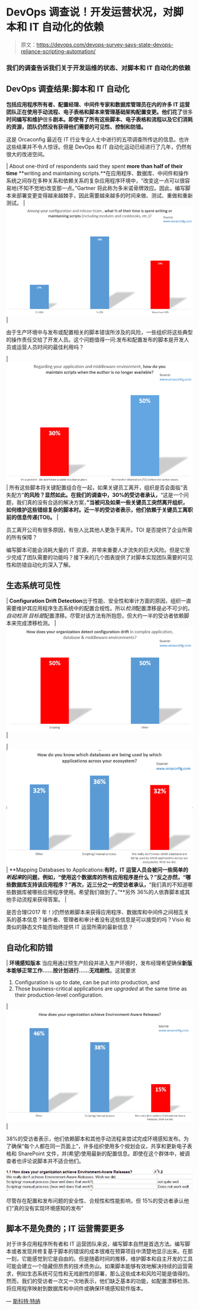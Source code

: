 # DevOps 调查说！开发运营状况，对脚本和 IT 自动化的依赖

> 原文：<https://devops.com/devops-survey-says-state-devops-reliance-scripting-automation/>

### 我们的调查告诉我们关于开发运维的状态、对脚本和 IT 自动化的依赖

## DevOps 调查结果:脚本和 IT 自动化

**包括应用程序所有者、配置经理、中间件专家和数据库管理员在内的许多 IT 运营团队正在使用手动流程、电子表格和脚本来管理基础架构配置变更。他们花了**很多**时间编写和维护**很多**剧本。即使有了所有这些脚本、电子表格和流程以及它们消耗的资源，团队仍然没有获得他们需要的可见性、控制和防错。**

这是 Orcaconfig 最近在 IT 行业专业人士中进行的五项调查所传达的信息。也许这些结果并不令人惊讶。但是 DevOps 和 IT 自动化运动已经进行了几年，仍然有很大的改进空间。

| About one-third of respondents said they spent **more than half of their time** **writing and maintaining scripts.**在应用程序、数据库、中间件和操作系统之间存在多种关系和依赖关系的复杂应用程序环境中，“改变这一点可以很容易地(不知不觉地)改变那一点。”Gartner 将此称为多米诺骨牌效应。因此，编写脚本来部署变更变得越来越棘手，因此需要越来越多的时间来做、测试、重做和重新测试。 | ![what_percentage_of_time_is_spent_writing_or_maintaining_scripts_-_survey_from_orcaconfig-com_2](img/dadf01abd1fd89dd12f861e688998918.png) |

由于生产环境中与发布或配置相关的脚本错误所涉及的风险，一些组织将这些典型的操作责任交给了开发人员。这个问题值得一问:发布和配置发布的脚本是开发人员或运营人员时间的最佳利用吗？

| ![how_do_you_maintain_scripts_when_the_author_is_no_longer_available_-_survey_from_orcaconfig-com_3](img/e71265423891424726a2bba40078d4d4.png) | 所有这些脚本将关键配置组合在一起，如果关键员工离开，组织是否会面临“丢失配方”**的风险？显然如此。在我们的调查中，30%的受访者承认，**“这是一个问题，我们真的没有合适的解决方案，**”当被问及如果一些关键员工突然离开组织，如何维护这些错综复杂的脚本时。近一半的受访者表示，他们依赖于关键员工离职前的信息传递(TOI)。** |

员工离开公司有很多原因，有些人比其他人更急于离开。TOI 是否提供了企业所需的所有保障？

编写脚本可能会消耗大量的 IT 资源，并带来重要人才流失的巨大风险。但是它至少完成了团队需要的功能吗？接下来的几个图表提供了对脚本实现团队需要的可见性和防错自动化的深入了解。

## 生态系统可见性

| **Configuration Drift Detection**出于性能、安全性和审计方面的原因，组织一直需要维护其应用程序生态系统中的配置合规性。所以*检测*配置漂移是必不可少的。*自动检测* *目标是*配置漂移。尽管对该方法有所抱怨，但大约一半的受访者依赖脚本来完成漂移检测。 | ![how_does_your_organization_detect_configuration_drift_in_complex_application_database_middleware_environements_-_survey_from_orcaconfig-com_2](img/6121ab0086176f0722830805024b42d1.png) |

| ![how_do_you_know_which_databases_are_being_used_by_which_applications_across_your_ecosystem_-_survey_from_orcaconfig_2](img/154e762be6f06053bd994b0057d56125.png) | **Mapping Databases to Applications:**有时，IT 运营人员会被问一些简单的*听起来*的问题，例如，“使用这个数据库的所有应用程序是什么？”反之亦然，“哪些数据库支持该应用程序？”再次，近三分之一的受访者承认，**“我们真的不知道哪些数据库被哪些应用程序使用。希望我们做到了。”**另外 36%的人依靠脚本或其他手动流程来获得答案。 |

是否合理(2017 年！)仍然依赖脚本来获得应用程序、数据库和中间件之间相互关系的基本信息？操作者、管理者和审计者没有这些信息是可以接受的吗？Visio 和类似的静态文件能否始终提供 IT 运营所需的最新信息？

## 自动化和防错

| **环境感知版本**
当应用通过预生产阶段并进入生产环境时，发布经理希望确保**新版本能够正常工作……按计划进行……无戏剧性**。这就要求

1.  Configuration is up to date, can be put into production, and
2.  Those business-critical applications are *upgraded* at the same time as their production-level configuration.

 | ![how_does_your_organization_achieve_environment_aware_releases_](img/afe2796d444b1d9d90f25edb1d11ecf5.png) |

38%的受访者表示，他们依赖脚本和其他手动流程来尝试完成环境感知发布。为了确保“每个人都在同一页面上”，许多组织使用多个规划会议，共享和更新电子表格和 SharePoint 文件，并(希望)使用最新的配置信息。即使在这个群体中，被调查者也评论说脚本并不适合他们。

![scripting_does_not_work_well_for_environment_aware_releases_-_survey_from_orcaconfig](img/6d7498d7ddf301e0237cc01d7156988d.png)

尽管存在配置和发布问题的安全性、合规性和性能影响，但 15%的受访者承认他们“真的没有实现环境感知的发布”

## 脚本不是免费的；IT 运营需要更多

对于许多应用程序所有者和 IT 运营团队来说，编写脚本自然是首选方法。编写脚本或者发现并修复基于脚本的错误的成本很难在预算项目中清楚地显示出来。在那一刻，它能感觉到它是自由的。但是随着时间的推移，维护脚本和自主开发的工具可能会建立一个隐藏但昂贵的技术债务山。如果脚本能够有效地解决持续的运营需求，例如生态系统可见性和无戏剧性的部署，那么这些成本和风险可能是值得的。然而，我们的受访者一次又一次地表示，他们缺乏基本的功能，如配置漂移检测、将应用程序映射到数据库和中间件或确保环境感知软件版本。

— [斯科特·特纳](https://devops.com/author/sturner/)